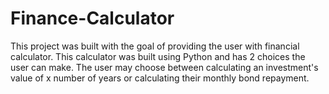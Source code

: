 # Finance-Calculator
   This project was built with the goal of providing the user with financial calculator. This calculator was built using Python and has 2 choices the user can make.      The user may choose between calculating an investment's value of x number of years or calculating their monthly bond repayment.

